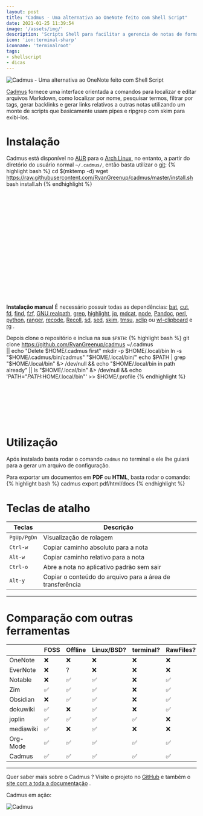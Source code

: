 ```yaml
---
layout: post
title: "Cadmus - Uma alternativa ao OneNote feito com Shell Script"
date: 2021-01-25 11:39:54
image: '/assets/img/'
description: 'Scripts Shell para facilitar a gerencia de notas de forma eficaz.'
icon: 'ion:terminal-sharp'
iconname: 'terminalroot'
tags:
- shellscript
- dicas
---
```


![Cadmus - Uma alternativa ao OneNote feito com Shell Script](/assets/img/)


[Cadmus](https://github.com/RyanGreenup/cadmus) fornece uma interface orientada a comandos para localizar e editar arquivos Markdown, como localizar por nome, pesquisar termos, filtrar por tags, gerar backlinks e gerar links relativos a outras notas utilizando um monte de scripts que basicamente usam pipes e ripgrep com skim para exibi-los.

# Instalação
Cadmus está disponível no [AUR](https://terminalroot.com.br/2020/12/como-instalar-pacotes-do-aur-via-yay-no-arch-linux.html) para o [Arch Linux](https://terminalroot.com.br/2020/01/arch-linux-openbox-tint2.html), no entanto, a partir do diretório do usuário normal `~/.cadmus/`, então basta utilizar o [git](https://terminalroot.com.br/git/):
{% highlight bash %}
cd $(mktemp -d)
wget https://raw.githubusercontent.com/RyanGreenup/cadmus/master/install.sh
bash install.sh
{% endhighlight %}

<!-- QUADRADO -->
<script async src="//pagead2.googlesyndication.com/pagead/js/adsbygoogle.js"></script>
<ins class="adsbygoogle"
style="display:inline-block;width:336px;height:280px"
data-ad-client="ca-pub-2838251107855362"
data-ad-slot="5351066970"></ins>
<script>
(adsbygoogle = window.adsbygoogle || []).push({});
</script>

**Instalação manual**
É necessário possuir todas as dependências: [bat](https://github.com/sharkdp/bat), [cut](https://www.gnu.org/software/coreutils/manual/html_node/The-cut-command.html), [fd](https://github.com/sharkdp/fd), [find](https://terminalroot.com.br/2015/07/20-exemplos-do-comando-find.html), [fzf](https://github.com/junegunn/fzf), [GNU realpath](https://www.gnu.org/software/coreutils/manual/html_node/realpath-invocation.html#realpath-invocation), [grep](https://terminalroot.com.br/2017/01/como-buscar-recursivamente-usando-o-grep.html), [highlight](https://www.archlinux.org/packages/community/x86_64/highlight/), [jq](https://packages.ubuntu.com/search?keywords=jq), [mdcat](https://aur.archlinux.org/packages/mdcat/), [node](https://terminalroot.com.br/2019/11/como-instalar-nodejs-no-linux-e-primeiros-passos.html), [Pandoc](https://github.com/jgm/pandoc), [perl](https://wiki.archlinux.org/index.php/Perl), [python](https://terminalroot.com.br/2019/10/script-basico-de-python-para-aprendizado.html), [ranger](https://www.archlinux.org/packages/community/any/ranger/), [recode](https://www.archlinux.org/packages/extra/x86_64/recode/), [Recoll](https://www.lesbonscomptes.com/recoll/), [sd](https://github.com/chmln/sd), [sed](https://www.gnu.org/software/sed/), [skim](https://github.com/lotabout/skim), [tmsu](https://aur.archlinux.org/packages/tmsu/),  [xclip](https://terminalroot.com.br/2020/10/copie-e-cole-via-linha-de-comando-do-linux-com-xclip.html) ou [wl-clipboard](https://github.com/bugaevc/wl-clipboard) e [rg](https://github.com/BurntSushi/ripgrep) . 

Depois clone o repositório e inclua na sua `$PATH`:
{% highlight bash %}
git clone https://github.com/RyanGreenup/cadmus ~/.cadmus  \
|| echo "Delete $HOME/.cadmus first"
mkdir -p $HOME/.local/bin
ln -s "$HOME/.cadmus/bin/cadmus" "$HOME/.local/bin/"
echo $PATH | grep "$HOME/.local/bin" &> /dev/null && echo "$HOME/.local/bin in path already" || ls "$HOME/.local/bin" &> /dev/null && echo 'PATH="$PATH:$HOME/.local/bin"' >> $HOME/.profile
{% endhighlight %}

<!-- MINI ANÚNCIO -->
<script async src="//pagead2.googlesyndication.com/pagead/js/adsbygoogle.js"></script>
<!-- Games Root -->
<ins class="adsbygoogle"
style="display:inline-block;width:730px;height:95px"
data-ad-client="ca-pub-2838251107855362"
data-ad-slot="5351066970"></ins>
<script>
(adsbygoogle = window.adsbygoogle || []).push({});
</script>

# Utilização
Após instalado basta rodar o comando `cadmus` no terminal e ele lhe guiará para a gerar um arquivo de configuração.

Para exportar um documentos em **PDF** ou **HTML**, basta rodar o comando:
{% highlight bash %}
cadmus export pdf/html/docs
{% endhighlight %}

# Teclas de atalho

| Teclas | Descrição |
|---|---|
| `PgUp/PgDn` | Visualização de rolagem |
| `Ctrl-w` | Copiar caminho absoluto para a nota |
| `Alt-w` | Copiar caminho relativo para a nota |
| `Ctrl-o` | Abre a nota no aplicativo padrão sem sair |
| `Alt-y` | Copiar o conteúdo do arquivo para a área de transferência |

---

# Comparação com outras ferramentas

|           | FOSS | Offline | Linux/BSD? | terminal? | RawFiles? | Markdown | AnyEditor? |
|-----------|------|---------|------------|-----------|-----------|----------|------------|
| OneNote   | ❌   | ❌      | ❌         | ❌        | ❌        | ❌       | ❌         |
| EverNote  | ❌   | ?       | ❌         | ❌        | ❌        | ❌       | ❌         |
| Notable   | ❌   | ✅      | ✅         | ❌        | ✅        | ✅       | ✅         |
| Zim       | ✅   | ✅      | ✅         | ❌        | ✅        | ✅       | ✅         |
| Obsidian  | ❌   | ✅      | ✅         | ❌        | ✅        | ✅       | ✅         |
| dokuwiki  | ✅   | ❌      | ✅         | ❌        | ✅        | ✅       | ✅         |
| joplin    | ✅   | ✅      | ✅         | ✅        | ❌        | ✅       | ❌ †       |
| mediawiki | ✅   | ❌      | ✅         | ❌        | ❌        | ❌       | ❌ ‡       |
| Org-Mode  | ✅   | ✅      | ✅         | ✅        | ✅        | ❌       | ❌         |
| Cadmus    | ✅   | ✅      | ✅         | ✅        | ✅        | ✅       | ✅         |

---

Quer saber mais sobre o Cadmus ? Visite o projeto no [GitHub](https://github.com/RyanGreenup/cadmus) e também o [site com a toda a documentação](https://ryangreenup.github.io/cadmus/) .

Cadmus em ação:

![Cadmus](/assets/img/dicas/cadmus.gif)

<!-- RETANGULO LARGO -->
<script async src="https://pagead2.googlesyndication.com/pagead/js/adsbygoogle.js"></script>
<!-- Informat -->
<ins class="adsbygoogle"
style="display:block"
data-ad-client="ca-pub-2838251107855362"
data-ad-slot="2327980059"
data-ad-format="auto"
data-full-width-responsive="true"></ins>
<script>
(adsbygoogle = window.adsbygoogle || []).push({});
</script>


